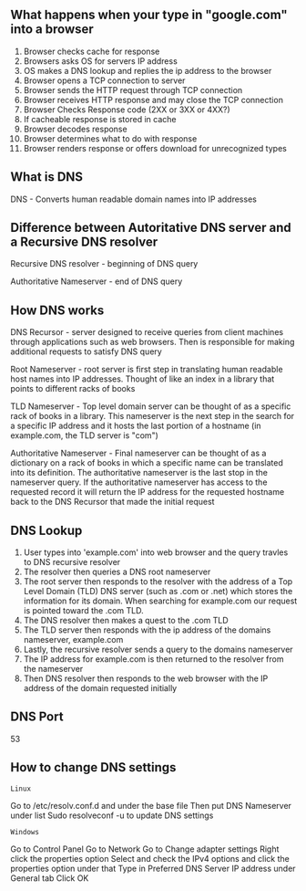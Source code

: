 ## What happens when your type in "google.com" into a browser

1. Browser checks cache for response
2. Browsers asks OS for servers IP address
3. OS makes a DNS lookup and replies the ip address to the browser
4. Browser opens a TCP connection to server
5. Browser sends the HTTP request through TCP connection
6. Browser receives HTTP response and may close the TCP connection 
7. Browser Checks Response code (2XX or 3XX or 4XX?)
8. If cacheable response is stored in cache
9. Browser decodes response
10. Browser determines what to do with response
11. Browser renders response or offers download for unrecognized types


## What is DNS

DNS - Converts human readable domain names into IP addresses

## Difference between Autoritative DNS server and a Recursive DNS resolver

Recursive DNS resolver - beginning of DNS query

Authoritative Nameserver - end of DNS query

## How DNS works

DNS Recursor - server designed to receive queries from client machines through applications such as web browsers. Then is responsible for making additional requests to satisfy DNS query

Root Nameserver - root server is first step in translating human readable host names into IP addresses. Thought of like an index in a library that points to different racks of books

TLD Nameserver - Top level domain server can be thought of as a specific rack of books in a library. This nameserver is the next step in the search for a specific IP address and it hosts the last portion of a hostname (in example.com, the TLD server is "com")

Authoritative Nameserver - Final nameserver can be thought of as a dictionary on a rack of books in which a specific name can be translated into its definition. The authoritative nameserver is the last stop in the nameserver query. If the authoritative nameserver has access to the requested record it will return the IP address for the requested hostname back to the DNS Recursor that made the initial request

## DNS Lookup

1. User types into 'example.com' into web browser and the query travles to DNS recursive resolver
2. The resolver then queries a DNS root nameserver
3. The root server then responds to the resolver with the address of a Top Level Domain (TLD) DNS server (such as .com or .net) which stores the information for its domain. When searching for example.com our request is pointed toward the .com TLD.
4. The DNS resolver then makes a quest to the .com TLD
5. The TLD server then responds with the ip address of the domains nameserver, example.com
6. Lastly, the recursive resolver sends a query to the domains nameserver
7. The IP address for example.com is then returned to the resolver from the nameserver
8. Then DNS resolver then responds to the web browser with the IP address of the domain requested initially

## DNS Port

53

## How to change DNS settings 

```
Linux
```

Go to /etc/resolv.conf.d and under the base file
Then put DNS Nameserver under list
Sudo resolveconf -u to update DNS settings

```
Windows
```

Go to Control Panel
Go to Network 
Go to Change adapter settings
Right click the properties option
Select and check the IPv4 options and click the properties option under that
Type in Preferred DNS Server IP address under General tab
Click OK